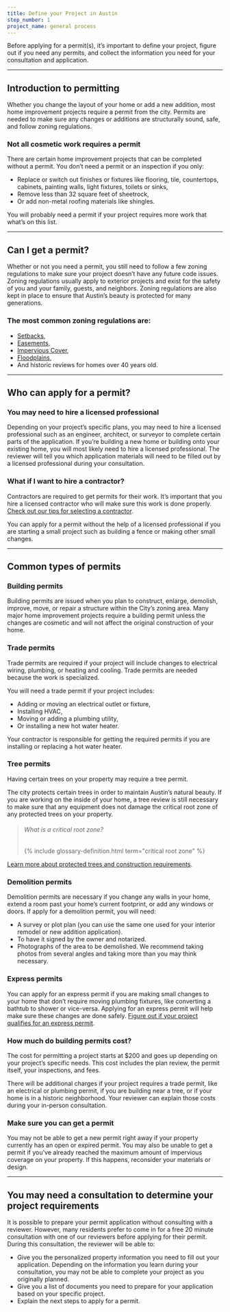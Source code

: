 ```yaml
---
title: Define your Project in Austin
step_number: 1
project_name: general process
---
```



Before applying for a permit(s), it’s important to define your project, figure out if you need any permits, and collect the information you need for your consultation and application.

---

## Introduction to permitting

Whether you change the layout of your home or add a new addition, most home improvement projects require a permit from the city. Permits are needed to make sure any changes or additions are structurally sound, safe, and follow zoning regulations.

### Not all cosmetic work requires a permit

There are certain home improvement projects that can be completed without a permit. You don’t need a permit or an inspection if you only:

* Replace or switch out finishes or fixtures like flooring, tile, countertops, cabinets, painting walls, light fixtures, toilets or sinks,
* Remove less than 32 square feet of sheetrock,
* Or add non-metal roofing materials like shingles.

You will probably need a permit if your project requires more work that what’s on this list.

---

## Can I get a permit?

Whether or not you need a permit, you still need to follow a few zoning regulations to make sure your project doesn’t have any future code issues. Zoning regulations usually apply to exterior projects and exist for the safety of you and your family, guests, and neighbors. Zoning regulations are also kept in place to ensure that Austin’s beauty is protected for many generations.

### The most common zoning regulations are:

* [Setbacks](/resources/glossary/setback),
* [Easements](/resources/glossary/easement),
* [Impervious Cover](/resources/glossary/impervious-cover),
* [Floodplains](/resources/glossary/floodplain),
* And historic reviews for homes over 40 years old.

---

## Who can apply for a permit?

### You may need to hire a licensed professional

Depending on your project’s specific plans, you may need to hire a licensed professional such as an engineer, architect, or surveyor to complete certain parts of the application. If you’re building a new home or building onto your existing home, you will most likely need to hire a licensed professional. The reviewer will tell you which application materials will need to be filled out by a licensed professional during your consultation.

### What if I want to hire a contractor?

Contractors are required to get permits for their work. It’s important that you hire a licensed contractor who will make sure this work is done properly. [Check out our tips for selecting a contractor](http://www.austintexas.gov/page/how-select-contractor).

You can apply for a permit without the help of a licensed professional if you are starting a small project such as building a fence or making other small changes.

---

## Common types of permits

### Building permits

Building permits are issued when you plan to construct, enlarge, demolish, improve, move, or repair a structure within the City’s zoning area. Many major home improvement projects require a building permit unless the changes are cosmetic and will not affect the original construction of your home.

### Trade permits

Trade permits are required if your project will include changes to electrical wiring, plumbing, or heating and cooling. Trade permits are needed because the work is specialized.

You will need a trade permit if your project includes:

* Adding or moving an electrical outlet or fixture,
* Installing HVAC,
* Moving or adding a plumbing utility,
* Or installing a new hot water heater.

Your contractor is responsible for getting the required permits if you are installing or replacing a hot water heater.

### Tree permits

Having certain trees on your property may require a tree permit.

The city protects certain trees in order to maintain Austin’s natural beauty. If you are working on the inside of your home, a tree review is still necessary to make sure that any equipment does not damage the critical root zone of any protected trees on your property.

> ###### What is a critical root zone?
>
> {% include glossary-definition.html term="critical root zone" %}

[Learn more about protected trees and construction requirements](http://alpha.webuildthis.city/residential-toolkit/building-near-a-tree/).

### Demolition permits

Demolition permits are necessary if you change any walls in your home, extend a room past your home’s current footprint, or add any windows or doors. If apply for a demolition permit, you will need:

* A survey or plot plan (you can use the same one used for your interior remodel or new addition application).
* To have it signed by the owner and notarized.
* Photographs of the area to be demolished. We recommend taking photos from several angles and taking more than you may think necessary.

### Express permits

You can apply for an express permit if you are making small changes to your home that don’t require moving plumbing fixtures, like converting a bathtub to shower or vice-versa. Applying for an express permit will help make sure these changes are done safely. [Figure out if your project qualifies for an express permit](/residential-toolkit/express-permit).

### How much do building permits cost?

The cost for permitting a project starts at $200 and goes up depending on your project’s specific needs. This cost includes the plan review, the permit itself, your inspections, and fees.

There will be additional charges if your project requires a trade permit, like an electrical or plumbing permit, if you are building near a tree, or if your home is in a historic neighborhood. Your reviewer can explain those costs during your in-person consultation.

### Make sure you can get a permit

You may not be able to get a new permit right away if your property currently has an open or expired permit. You may also be unable to get a permit if you've already reached the maximum amount of impervious coverage on your property. If this happens, reconsider your materials or design.

---

## You may need a consultation to determine your project requirements

It is possible to prepare your permit application without consulting with a reviewer. However, many residents prefer to come in for a free 20 minute consultation with one of our reviewers before applying for their permit. During this consultation, the reviewer will be able to:

* Give you the personalized property information you need to fill out your application. Depending on the information you learn during your consultation, you may not be able to complete your project as you originally planned.
* Give you a list of documents you need to prepare for your application based on your specific project.
* Explain the next steps to apply for a permit.